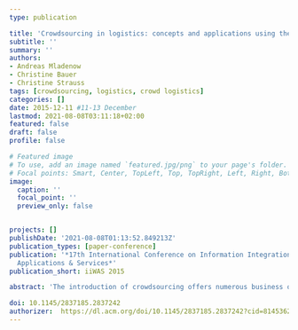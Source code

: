 ```yaml
---
type: publication

title: 'Crowdsourcing in logistics: concepts and applications using the social crowd'
subtitle: ''
summary: ''
authors:
- Andreas Mladenow
- Christine Bauer
- Christine Strauss
tags: [crowdsourcing, logistics, crowd logistics]
categories: []
date: 2015-12-11 #11-13 December
lastmod: 2021-08-08T03:11:18+02:00
featured: false
draft: false
profile: false

# Featured image
# To use, add an image named `featured.jpg/png` to your page's folder.
# Focal points: Smart, Center, TopLeft, Top, TopRight, Left, Right, BottomLeft, Bottom, BottomRight.
image:
  caption: ''
  focal_point: ''
  preview_only: false


projects: []
publishDate: '2021-08-08T01:13:52.849213Z'
publication_types: [paper-conference]
publication: '*17th International Conference on Information Integration and Web-based
  Applications & Services*'
publication_short: iiWAS 2015

abstract: 'The introduction of crowdsourcing offers numerous business opportunities. In recent years, manifold forms of crowdsourcing have emerged on the market – also in logistics. Thereby, the ubiquitous availability and sensor-supported assistance functions of mobile devices support crowdsourcing applications, which promotes contextual interactions between users at the right place at the right time. This paper presents the results of an in-depth- analysis on crowdsourcing in logistics in the course of ongoing research in the field of location-based crowdsourcing (LBCS). This paper analyzes LBCS for both, ‘classic’ logistics as well as ‘information’ logistics. Real-world examples of crowdsourcing applications are used to underpin the two evaluated types of logistics using crowdsourcing. Potential advantages and challenges of logistics with the crowd (‘crowd-logistics’) are discussed. Accordingly, this paper aims to provide the necessary basis for a novel interdisciplinary research field.'

doi: 10.1145/2837185.2837242
authorizer:  https://dl.acm.org/doi/10.1145/2837185.2837242?cid=81453628934
---
```

